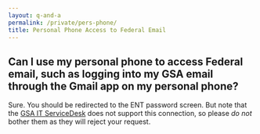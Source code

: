 ```yaml
---
layout: q-and-a
permalink: /private/pers-phone/
title: Personal Phone Access to Federal Email
---
```


## Can I use my personal phone to access Federal email, such as logging into my GSA email through the Gmail app on my personal phone? 

Sure. You should be redirected to the ENT password screen. But note that the [GSA IT ServiceDesk](https://gsa.service-now.com/navpage.do) does not support this connection, so please *do not* bother them as they will reject your request.
